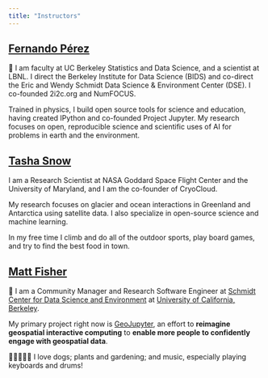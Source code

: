 ```yaml
---
title: "Instructors"
---
```


## [Fernando Pérez](https://fernandoperez.org/)

👋 I am faculty at UC Berkeley Statistics and Data Science, and a scientist at
LBNL.
I direct the Berkeley Institute for Data Science (BIDS) and co-direct the Eric and Wendy
Schmidt Data Science & Environment Center (DSE).
I co-founded 2i2c.org and NumFOCUS.

Trained in physics, I build open source tools for science and education, having
created IPython and co-founded Project Jupyter.
My research focuses on open, reproducible science and scientific uses of AI for problems
in earth and the environment.


## [Tasha Snow](https://tsnow03.github.io/)

I am a Research Scientist at NASA Goddard Space Flight Center and the University of
Maryland, and I am the co-founder of CryoCloud.

My research focuses on glacier and ocean interactions in Greenland and Antarctica using
satellite data. I also specialize in open-source science and machine learning.

In my free time I climb and do all of the outdoor sports, play board games, and try to
find the best food in town.


## [Matt Fisher](https://mfisher87.github.io)

👋 I am a Community Manager and Research Software Engineer at
[Schmidt Center for Data Science and Environment](https://dse.berkeley.edu/) at
[University of California, Berkeley](https://berkeley.edu).

My primary project right now is [GeoJupyter](https://geojupyter.org), an effort to
**reimagine geospatial interactive computing** to **enable more people to confidently
engage with geospatial data**.

🐶🌱🎶🎹🥁 I love dogs; plants and gardening; and music, especially playing keyboards
and drums!
